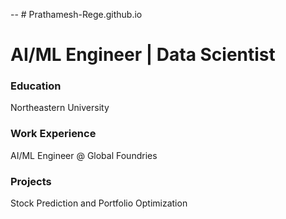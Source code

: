 -- # Prathamesh-Rege.github.io
# AI/ML Engineer | Data Scientist

### Education
Northeastern University

### Work Experience
AI/ML Engineer @ Global Foundries

### Projects
Stock Prediction and Portfolio Optimization
